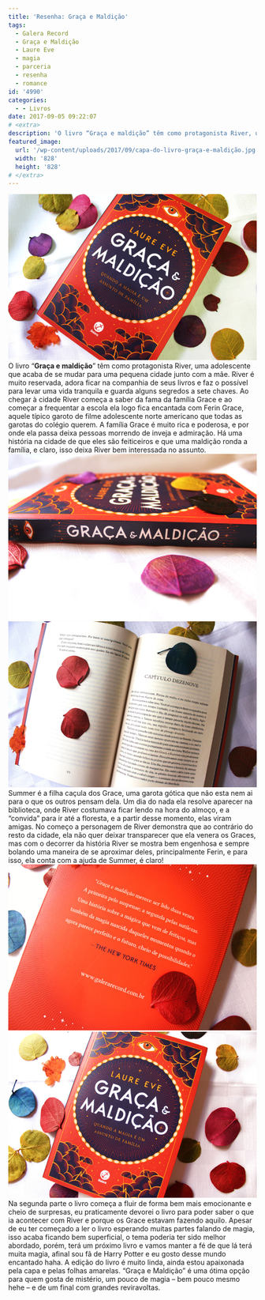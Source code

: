 ```yaml
---
title: 'Resenha: Graça e Maldição'
tags:
  - Galera Record
  - Graça e Maldição
  - Laure Eve
  - magia
  - parceria
  - resenha
  - romance
id: '4990'
categories:
  - - Livros
date: 2017-09-05 09:22:07
# <extra>
description: 'O livro “Graça e maldição” têm como protagonista River, uma adolescente que acaba de se mudar para uma pequena cidade junto com a mãe. River é muito reservada, adora ficar na companhia de seus livros e faz o possível para levar uma vida tranquila e guarda alguns segredos a sete chaves. Ao chegar à cidade River começa a saber da fama da família Grace e ao começar a frequentar a escola ela logo fica encantada com Ferin Grace, aquele típico garoto de filme adolescente norte americano que todas as garotas do colégio querem. A família Grace é muito rica e poderosa, e por onde ela passa deixa pessoas morrendo de inveja e admiração. Há uma história na cidade de que eles são feiticeiros e que uma maldição ronda a família, e claro, isso deixa River bem interessada no assunto. Summer &hellip;'
featured_image: 
  url: '/wp-content/uploads/2017/09/capa-do-livro-graça-e-maldição.jpg'
  width: '828'
  height: '828'
# </extra>
---
```


![resenha do livro -graça e maldição ](/wp-content/uploads/2017/09/capa-do-livro-graça-e-maldição.jpg) O livro “**Graça e maldição**” têm como protagonista River, uma adolescente que acaba de se mudar para uma pequena cidade junto com a mãe. River é muito reservada, adora ficar na companhia de seus livros e faz o possível para levar uma vida tranquila e guarda alguns segredos a sete chaves. Ao chegar à cidade River começa a saber da fama da família Grace e ao começar a frequentar a escola ela logo fica encantada com Ferin Grace, aquele típico garoto de filme adolescente norte americano que todas as garotas do colégio querem. A família Grace é muito rica e poderosa, e por onde ela passa deixa pessoas morrendo de inveja e admiração. Há uma história na cidade de que eles são feiticeiros e que uma maldição ronda a família, e claro, isso deixa River bem interessada no assunto. ![livro graça e maldição - resenha ](/wp-content/uploads/2017/09/lombada-do-livro-graça-e-maldição.jpg) ![resumo do livro - graça e maldição](/wp-content/uploads/2017/09/páginas-do-livro-graça-e-maldição.jpg) Summer é a filha caçula dos Grace, uma garota gótica que não esta nem ai para o que os outros pensam dela. Um dia do nada ela resolve aparecer na biblioteca, onde River costumava ficar lendo na hora do almoço, e a “convida” para ir até a floresta, e a partir desse momento, elas viram amigas. No começo a personagem de River demonstra que ao contrário do resto da cidade, ela não quer deixar transparecer que ela venera os Graces, mas com o decorrer da história River se mostra bem engenhosa e sempre bolando uma maneira de se aproximar deles, principalmente Ferin, e para isso, ela conta com a ajuda de Summer, é claro! ![resumo do livro graça e maldição ](/wp-content/uploads/2017/09/contra-capa-livro-graça-e-maldição.jpg) ![resumo do livro graça e maldição ](/wp-content/uploads/2017/09/resenha-livro-graça-e-maldição.jpg) Na segunda parte o livro começa a fluir de forma bem mais emocionante e cheio de surpresas, eu praticamente devorei o livro para poder saber o que ia acontecer com River e porque os Grace estavam fazendo aquilo. Apesar de eu ter começado a ler o livro esperando muitas partes falando de magia, isso acaba ficando bem superficial, o tema poderia ter sido melhor abordado, porém, terá um próximo livro e vamos manter a fé de que lá terá muita magia, afinal sou fã de Harry Potter e eu gosto desse mundo encantado haha. A edição do livro é muito linda, ainda estou apaixonada pela capa e pelas folhas amarelas. “Graça e Maldição” é uma ótima opção para quem gosta de mistério, um pouco de magia – bem pouco mesmo hehe – e de um final com grandes reviravoltas.
